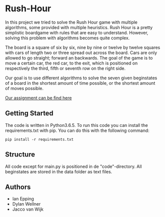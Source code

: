 # Rush-Hour
In this project we tried to solve the Rush Hour game with multiple algorithms, some provided with multiple heuristics. Rush Hour is a pretty simplistic boardgame with rules that are easy to understand. However, solving this problem with algorithms becomes quite complex.

The board is a square of six by six, nine by nine or twelve by twelve squares with cars of length two or three spread out across the board. Cars are only allowed to go straight; forward an backwards. The goal of the game is to move a certain car, the red car, to the exit, which is positioned on respectively the third, fifth or seventh row on the right side.

Our goal is to use different algorithms to solve the seven given beginstates of a board in the shortest amount of time possible, or the shortest amount of moves possible.

[Our assignment can be find here](http://heuristieken.nl/wiki/index.php?title=Rush_Hour)

## Getting Started
The code is written in Python3.6.5. To run this code you can install the requirements.txt with pip. You can do this with the following command:
```
pip install -r requirements.txt
```

## Structure
All code except for main.py is positioned in de "code"-directory. All beginstates are stored in the data folder as text files.

## Authors
* Ian Epping
* Dylan Wellner
* Jacco van Wijk
